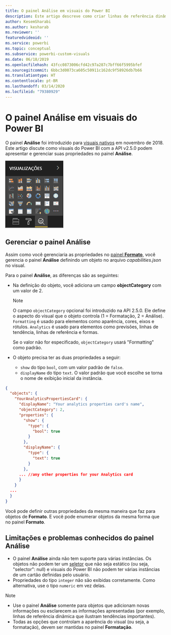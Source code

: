 ```yaml
---
title: O painel Análise em visuais do Power BI
description: Este artigo descreve como criar linhas de referência dinâmica em visuais do Power BI.
author: KesemSharabi
ms.author: kesharab
ms.reviewer: ''
featuredvideoid: ''
ms.service: powerbi
ms.topic: conceptual
ms.subservice: powerbi-custom-visuals
ms.date: 06/18/2019
ms.openlocfilehash: 43fcc0873006cfd42c97a287c7bff66f5995bfef
ms.sourcegitcommit: 6bbc3d0073ca605c50911c162dc9f58926db7b66
ms.translationtype: HT
ms.contentlocale: pt-BR
ms.lasthandoff: 03/14/2020
ms.locfileid: "79380929"
---
```

# <a name="the-analytics-pane-in-power-bi-visuals"></a>O painel Análise em visuais do Power BI

O painel **Análise** foi introduzido para [visuais nativos](https://docs.microsoft.com/power-bi/desktop-analytics-pane) em novembro de 2018.
Este artigo discute como visuais do Power BI com a API v2.5.0 podem apresentar e gerenciar suas propriedades no painel **Análise**.

![O painel Análise](media/analytics-pane/visualization-pane-analytics-tab.png)

## <a name="manage-the-analytics-pane"></a>Gerenciar o painel Análise

Assim como você gerenciaria as propriedades no [painel **Formato**](https://docs.microsoft.com/power-bi/developer/visuals/custom-visual-develop-tutorial-format-options), você gerencia o painel **Análise** definindo um objeto no arquivo *capabilities.json* no visual.

Para o painel **Análise**, as diferenças são as seguintes:

* Na definição do objeto, você adiciona um campo **objectCategory** com um valor de 2.

    > [!NOTE]
    > O campo `objectCategory` opcional foi introduzido na API 2.5.0. Ele define o aspecto do visual que o objeto controla (1 = Formatação, 2 = Análise). `Formatting` é usado para elementos como aparência, cores, eixos e rótulos. `Analytics` é usado para elementos como previsões, linhas de tendência, linhas de referência e formas.
    >
    > Se o valor não for especificado, `objectCategory` usará "Formatting" como padrão.

* O objeto precisa ter as duas propriedades a seguir:
    * `show` do tipo `bool`, com um valor padrão de `false`.
    * `displayName` do tipo `text`. O valor padrão que você escolhe se torna o nome de exibição inicial da instância.

```json
{
  "objects": {
    "YourAnalyticsPropertiesCard": {
      "displayName": "Your analytics properties card's name",
      "objectCategory": 2,
      "properties": {
        "show": {
          "type": {
            "bool": true
          }
        },
        "displayName": {
          "type": {
            "text": true
          }
        },
      ... //any other properties for your Analytics card
      }
    }
  ...
  }
}
```

Você pode definir outras propriedades da mesma maneira que faz para objetos de **Formato**. E você pode enumerar objetos da mesma forma que no painel **Formato**.

## <a name="known-limitations-and-issues-of-the-analytics-pane"></a>Limitações e problemas conhecidos do painel Análise

* O painel **Análise** ainda não tem suporte para várias instâncias. Os objetos não podem ter um [seletor](https://microsoft.github.io/PowerBI-visuals/docs/concepts/objects-and-properties/#selector) que não seja estático (ou seja, "selector": null) e visuais do Power BI não podem ter várias instâncias de um cartão definidas pelo usuário.
* Propriedades do tipo `integer` não são exibidas corretamente. Como alternativa, use o tipo `numeric` em vez delas.

> [!NOTE]
> * Use o painel **Análise** somente para objetos que adicionam novas informações ou esclarecem as informações apresentadas (por exemplo, linhas de referência dinâmica que ilustram tendências importantes).
> * Todas as opções que controlam a aparência do visual (ou seja, a formatação), devem ser mantidas no painel **Formatação**.
